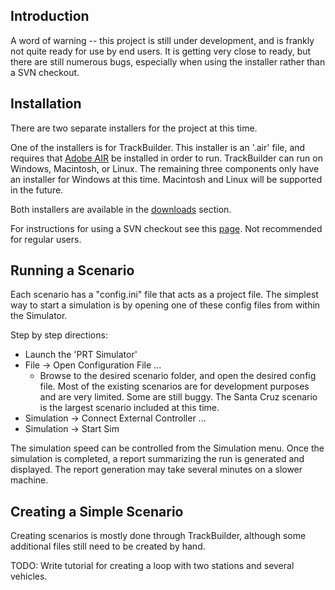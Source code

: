 ## Introduction ##
A word of warning -- this project is still under development, and is frankly not quite ready for use by end users. It is getting very close to ready, but there are still numerous bugs, especially when using the installer rather than a SVN checkout.

## Installation ##

There are two separate installers for the project at this time.

One of the installers is for TrackBuilder. This installer is an '.air' file, and requires that [Adobe AIR](http://get.adobe.com/air/) be installed in order to run. TrackBuilder can run on Windows, Macintosh, or Linux. The remaining three components only have an installer for Windows at this time. Macintosh and Linux will be supported in the future.

Both installers are available in the [downloads](http://code.google.com/p/prt-sim/downloads/list) section.

For instructions for using a SVN checkout see this [page](GettingSimRunning.md). Not recommended for regular users.

## Running a Scenario ##

Each scenario has a "config.ini" file that acts as a project file. The simplest way to start a simulation is by opening one of these config files from within the Simulator.

Step by step directions:
  * Launch the 'PRT Simulator'
  * File -> Open Configuration File ...
    * Browse to the desired scenario folder, and open the desired config file. Most of the existing scenarios are for development purposes and are very limited. Some are still buggy. The Santa Cruz scenario is the largest scenario included at this time.
  * Simulation -> Connect External Controller ...
  * Simulation -> Start Sim

The simulation speed can be controlled from the Simulation menu. Once the simulation is completed, a report summarizing the run is generated and displayed. The report generation may take several minutes on a slower machine.

## Creating a Simple Scenario ##
Creating scenarios is mostly done through TrackBuilder, although some additional files still need to be created by hand.

TODO: Write tutorial for creating a loop with two stations and several vehicles.